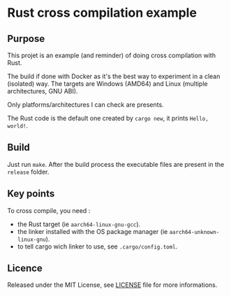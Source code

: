 # Rust cross compilation example

## Purpose

This projet is an example (and reminder) of doing cross compilation with Rust.

The build if done with Docker as it's the best way to experiment in a clean (isolated) way. The targets are Windows (AMD64) and Linux (multiple architectures, GNU ABI).

Only platforms/architectures I can check are presents.

The Rust code is the default one created by `cargo new`, it prints `Hello, world!`.

## Build

Just run `make`. After the build process the executable files are present in the `release` folder.

## Key points

To cross compile, you need :

* the Rust target (ie `aarch64-linux-gnu-gcc`).
* the linker installed with the OS package manager (ie `aarch64-unknown-linux-gnu`).
* to tell cargo wich linker to use, see `.cargo/config.toml`.

## Licence

Released under the MIT License, see [LICENSE](LICENSE) file for more informations.